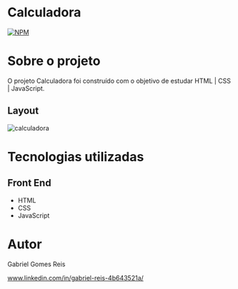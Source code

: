 # Calculadora 
[![NPM](https://img.shields.io/npm/l/react)](https://github.com/Gab-engsoftware/calculadora-html-css-js/blob/main/LICENSE) 

# Sobre o projeto

O projeto Calculadora foi construído com o objetivo de estudar HTML | CSS | JavaScript.

## Layout

![calculadora](https://user-images.githubusercontent.com/89217325/184989244-6b0c6eb8-31d7-4203-bd84-31176117f0d4.jpeg)

# Tecnologias utilizadas
## Front End
- HTML
- CSS
- JavaScript

# Autor

Gabriel Gomes Reis

www.linkedin.com/in/gabriel-reis-4b643521a/
